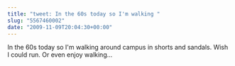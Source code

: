 ```yaml
---
title: "tweet: In the 60s today so I'm walking "
slug: "5567460002"
date: "2009-11-09T20:04:30+00:00"
---
```

In the 60s today so I'm walking around campus in shorts and sandals. Wish I could run. Or even enjoy walking...